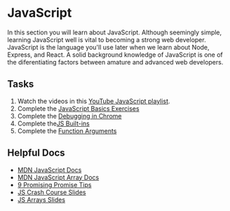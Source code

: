 # JavaScript

In this section you will learn about JavaScript. Although seemingly simple, learning JavaScript well is vital to becoming a strong web developer. JavaScript is the language you'll use later when we learn about Node, Express, and React. A solid background knowledge of JavaScript is one of the diferentiating factors between amature and advanced web developers.

## Tasks

1. Watch the videos in this [YouTube JavaScript playlist][js-playlist].
2. Complete the [JavaScript Basics Exercises](./1_basics)
3. Complete the [Debugging in Chrome](2_debugging)
4. Complete the[JS Built-ins](3_js_builtins)
5. Complete the [Function Arguments](4_function_arguments)

## Helpful Docs

* [MDN JavaScript Docs][mdn-js]
* [MDN JavaScript Array Docs][mdn-js-array]
* [9 Promising Promise Tips][promises]
* [JS Crash Course Slides][js-slides]
* [JS Arrays Slides][js-arrays]

[js-playlist]: https://www.youtube.com/watch?v=vGZ0iil2fas&list=PLG3Osgh6aITWh_5AdG00k1tJZ-kte4Fp8
[mdn-js]: https://developer.mozilla.org/en-US/docs/Web/JavaScript
[mdn-js-array]: https://developer.mozilla.org/en-US/docs/Web/JavaScript/Reference/Global_Objects/Array
[promises]: https://dev.to/kepta/promising-promise-tips--c8f
[js-slides]: https://docs.google.com/presentation/d/1buIrHO2EcgGLL7WIVXJ4vgJGPsd2rNt0a-DCv-SAId8/edit?usp=sharing
[js-arrays]: https://docs.google.com/presentation/d/1ss123gJrcodGMZO25u9RQll0570vH-3GNvPEhWnaIVI/edit?usp=sharing